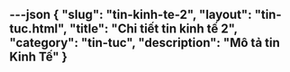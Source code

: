 ---json
{
    "slug": "tin-kinh-te-2",
    "layout": "tin-tuc.html",
    "title": "Chi tiết tin kinh tế 2",
    "category": "tin-tuc",
    "description": "Mô tả tin Kinh Tế"
}
---
